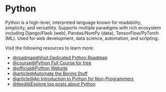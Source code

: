 # Python

Python is a high-level, interpreted language known for readability, simplicity, and versatility. Supports multiple paradigms with rich ecosystem including Django/Flask (web), Pandas/NumPy (data), TensorFlow/PyTorch (ML). Used for web development, data science, automation, and scripting.

Visit the following resources to learn more:

- [@roadmap@Visit Dedicated Python Roadmap](https://roadmap.sh/python)
- [@course@Python Full Course for free](https://www.youtube.com/watch?v=ix9cRaBkVe0)
- [@official@Python Website](https://www.python.org/)
- [@article@Automate the Boring Stuff](https://automatetheboringstuff.com/)
- [@article@An Introduction to Python for Non-Programmers](https://thenewstack.io/an-introduction-to-python-for-non-programmers/)
- [@feed@Explore top posts about Python](https://app.daily.dev/tags/python?ref=roadmapsh)